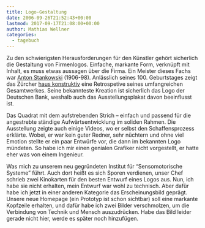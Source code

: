 ```yaml
---
title: Logo-Gestaltung
date: 2006-09-26T21:52:43+00:00
lastmod: 2017-09-17T21:08:00+00:00
author: Mathias Wellner
categories:
  - tagebuch
---
```

Zu den schwierigsten Herausforderungen für den Künstler gehört sicherlich die Gestaltung von Firmenlogos. Einfache, markante Form, verknüpft mit Inhalt, es muss etwas aussagen über die Firma. Ein Meister dieses Fachs war [Anton Stankowski](https://de.wikipedia.org/wiki/Anton_Stankowski) (1906-98). Anlässlich seines 100. Geburtstages zeigt das Zürcher [haus konstruktiv](http://www.hauskonstruktiv.ch) eine Retrospetive seines umfangreichen Gesamtwerkes. Seine bekannteste Kreation ist sicherlich das Logo der Deutschen Bank, weshalb auch das Ausstellungsplakat davon beeinflusst ist.

Das Quadrat mit dem aufstrebenden Strich &#8211; einfach und passend für die angestrebte ständige Aufwärtsentwicklung im soliden Rahmen. Die Ausstellung zeigte auch einige Videos, wo er selbst den Schaffensprozess erklärte. Wobei, er war kein guter Redner, sehr nüchtern und ohne viel Emotion stellte er ein paar Entwürfe vor, die dann im bekannten Logo mündeten. So habe ich mir einen genialen Grafiker nicht vorgestellt, er hatte eher was von einem Ingenieur.

Was mich zu unserem neu gegründeten Institut für &#8220;Sensomotorische Systeme&#8221; führt. Auch dort heißt es sich Sporen verdienen, unser Chef schrieb zwei Kinokarten für den besten Entwurf eines Logos aus. Nun, ich habe sie nicht erhalten, mein Entwurf war wohl zu technisch. Aber dafür habe ich jetzt in einer anderen Kategorie das Erscheinungsbild geprägt. Unsere neue Homepage (ein Prototyp ist schon sichtbar) soll eine markante Kopfzeile erhalten, und dafür habe ich zwei Bilder verschmolzen, um die Verbindung von Technik und Mensch auszudrücken. Habe das Bild leider gerade nicht hier, werde es später noch hinzufügen.